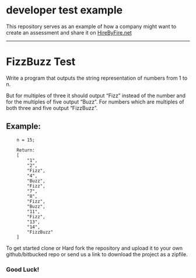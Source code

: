 # developer test example

This repository serves as an example of how a company might want to create an assessment and share it on [HireByFire.net](HireByFire.net)

--------------------------------------------------------------------------------
# FizzBuzz Test

Write a program that outputs the string representation of numbers from 1 to n.

But for multiples of three it should output “Fizz” instead of the number and for the multiples of five output “Buzz”. For numbers which are multiples of both three and five output “FizzBuzz”.

## Example:
```
    n = 15;

    Return:
    [
        "1",
        "2",
        "Fizz",
        "4",
        "Buzz",
        "Fizz",
        "7",
        "8",
        "Fizz",
        "Buzz",
        "11",
        "Fizz",
        "13",
        "14",
        "FizzBuzz"
    ]
```

To get started clone or Hard fork the repository and upload it to your own github/bitbucked repo or send us a link to download the project as a zipfile.

### Good Luck!
